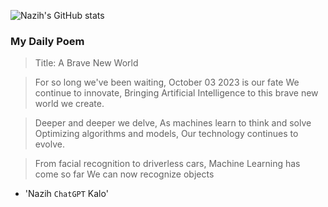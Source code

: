 
![Nazih's GitHub stats](https://github-readme-stats-eu6q8drbf-nazihkalo-cybertinolab.vercel.app/api?username=nazihkalo&show_icons=true&count_private=true&theme=dark)

### My Daily Poem
<!-- daily_poem starts -->


>Title: A Brave New World

>For so long we've been waiting,
October 03 2023 is our fate
We continue to innovate,
Bringing Artificial Intelligence to this brave new world we create.

>Deeper and deeper we delve,
As machines learn to think and solve
Optimizing algorithms and models,
Our technology continues to evolve.

>From facial recognition to driverless cars,
Machine Learning has come so far
We can now recognize objects
- 'Nazih `ChatGPT` Kalo'
<!-- daily_poem ends -->

